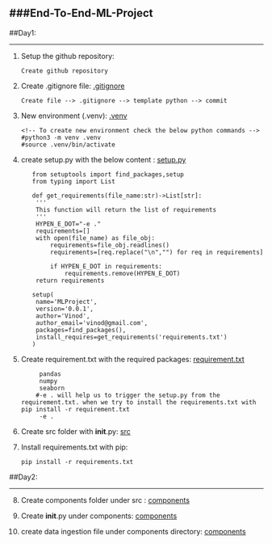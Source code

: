 ###End-To-End-ML-Project
---

##Day1:
***

1) Setup the github repository:

   `Create github repository`

2) Create .gitignore file: [.gitignore](.gitignore)

   ``Create file --> .gitignore --> template python --> commit``
   
3) New environment (.venv): [.venv](.venv)
   

   ```
   <!-- To create new environment check the below python commands -->
   #python3 -m venv .venv
   #source .venv/bin/activate
   ```
4) create setup.py with the below content : [setup.py](setup.py)

   ```
      from setuptools import find_packages,setup
      from typing import List

      def get_requirements(file_name:str)->List[str]:
       '''
       This function will return the list of requirements
       '''
       HYPEN_E_DOT="-e ."
       requirements=[]
       with open(file_name) as file_obj:
           requirements=file_obj.readlines()
           requirements=[req.replace("\n","") for req in requirements]
        
           if HYPEN_E_DOT in requirements:
               requirements.remove(HYPEN_E_DOT)
       return requirements

      setup(
       name='MLProject',
       version='0.0.1',
       author='Vinod',
       author_email='vinod@gmail.com',
       packages=find_packages(),
       install_requires=get_requirements('requirements.txt')
      )
   ```
5) Create requirement.txt with the required packages: [requirement.txt](requirements.txt)

    ```
         pandas
         numpy
         seaborn
        #-e . will help us to trigger the setup.py from the requirement.txt. when we try to install the requirements.txt with pip install -r requirement.txt
         -e .
    ```
    
6) Create src folder with __init__.py: [src](src)

7) Install requirements.txt with pip:

   ```
   pip install -r requirements.txt
   
   ```
   
##Day2:
***

8) Create components folder under src : [components](src/components)

9) Create __init__.py under components: [components](src/components/__init__.py)

10) create data ingestion file under components directory: [components](src/components/data_ingestion.py)
